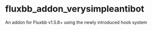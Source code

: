 # fluxbb_addon_verysimpleantibot
An addon for Fluxbb v1.5.8+ using the newly introduced hook system
